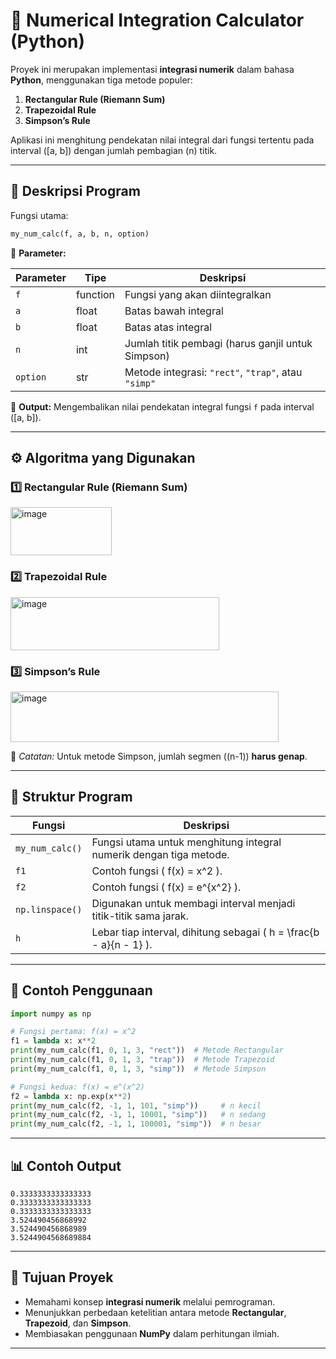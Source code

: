 # 📐 **Numerical Integration Calculator (Python)**

Proyek ini merupakan implementasi **integrasi numerik** dalam bahasa **Python**, menggunakan tiga metode populer:

1. **Rectangular Rule (Riemann Sum)**
2. **Trapezoidal Rule**
3. **Simpson’s Rule**

Aplikasi ini menghitung pendekatan nilai integral dari fungsi tertentu pada interval ([a, b]) dengan jumlah pembagian (n) titik.

---

## 🧠 **Deskripsi Program**

Fungsi utama:

```python
my_num_calc(f, a, b, n, option)
```

📌 **Parameter:**

| Parameter | Tipe     | Deskripsi                                           |
| --------- | -------- | --------------------------------------------------- |
| `f`       | function | Fungsi yang akan diintegralkan                      |
| `a`       | float    | Batas bawah integral                                |
| `b`       | float    | Batas atas integral                                 |
| `n`       | int      | Jumlah titik pembagi (harus ganjil untuk Simpson)   |
| `option`  | str      | Metode integrasi: `"rect"`, `"trap"`, atau `"simp"` |

📌 **Output:**
Mengembalikan nilai pendekatan integral fungsi `f` pada interval ([a, b]).

---

## ⚙️ **Algoritma yang Digunakan**

### 1️⃣ **Rectangular Rule (Riemann Sum)**

<img width="162" height="77" alt="image" src="https://github.com/user-attachments/assets/508a203f-ce55-4cbf-8043-9cadb148915c" />


### 2️⃣ **Trapezoidal Rule**

<img width="334" height="85" alt="image" src="https://github.com/user-attachments/assets/35892517-6e31-4dd2-86be-21424f0056c5" />


### 3️⃣ **Simpson’s Rule**

<img width="429" height="81" alt="image" src="https://github.com/user-attachments/assets/cc65a023-d576-4589-b42b-353693844047" />


📌 *Catatan:* Untuk metode Simpson, jumlah segmen ((n-1)) **harus genap**.

---

## 🧩 **Struktur Program**

| Fungsi          | Deskripsi                                                          |
| --------------- | ------------------------------------------------------------------ |
| `my_num_calc()` | Fungsi utama untuk menghitung integral numerik dengan tiga metode. |
| `f1`            | Contoh fungsi ( f(x) = x^2 ).                                      |
| `f2`            | Contoh fungsi ( f(x) = e^{x^2} ).                                  |
| `np.linspace()` | Digunakan untuk membagi interval menjadi titik-titik sama jarak.   |
| `h`             | Lebar tiap interval, dihitung sebagai ( h = \frac{b - a}{n - 1} ). |

---

## 🧪 **Contoh Penggunaan**

```python
import numpy as np

# Fungsi pertama: f(x) = x^2
f1 = lambda x: x**2
print(my_num_calc(f1, 0, 1, 3, "rect"))  # Metode Rectangular
print(my_num_calc(f1, 0, 1, 3, "trap"))  # Metode Trapezoid
print(my_num_calc(f1, 0, 1, 3, "simp"))  # Metode Simpson

# Fungsi kedua: f(x) = e^(x^2)
f2 = lambda x: np.exp(x**2)
print(my_num_calc(f2, -1, 1, 101, "simp"))     # n kecil
print(my_num_calc(f2, -1, 1, 10001, "simp"))   # n sedang
print(my_num_calc(f2, -1, 1, 100001, "simp"))  # n besar
```

---

## 📊 **Contoh Output**

```
0.3333333333333333
0.3333333333333333
0.3333333333333333
3.524490456868992
3.524490456868989
3.5244904568689884
```

---

## 🎯 **Tujuan Proyek**

* Memahami konsep **integrasi numerik** melalui pemrograman.
* Menunjukkan perbedaan ketelitian antara metode **Rectangular**, **Trapezoid**, dan **Simpson**.
* Membiasakan penggunaan **NumPy** dalam perhitungan ilmiah.

---
